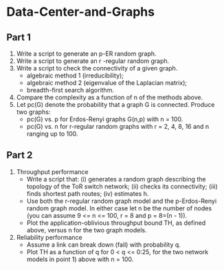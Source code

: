# Data-Center-and-Graphs
## Part 1
  1. Write a script to generate an p-ER random graph.
  2. Write a script to generate an r -regular random graph.
  3. Write a script to check the connectivity of a given graph.
      - algebraic method 1 (irreducibility);
      - algebraic method 2 (eigenvalue of the Laplacian matrix);
      - breadth-first search algorithm.
  4. Compare the complexity as a function of n of the methods above.
  5. Let pc(G) denote the probability that a graph G is connected.
     Produce two graphs:
      - pc(G) vs. p for Erdos-Renyi graphs G(n,p) with n = 100.
      - pc(G) vs. n for r-regular random graphs with r = 2, 4, 8, 16 and n ranging up to 100.
## Part 2
  1. Throughput performance
     - Write a script that: (i) generates a random graph describing the topology of the ToR switch network; (ii) checks its connectivity;    (iii) finds shortest path routes; (iv) estimates h.
     - Use both the r-regular random graph model and the p-Erdos-Renyi random graph model. In either case let n be the number of nodes (you can assume 9 <= n <= 100, r = 8 and p = 8=(n - 1)).
     - Plot the application-oblivious throughput bound TH, as defined above, versus n for the two graph models.
  2. Reliability performance
     - Assume a link can break down (fail) with probability q.
     - Plot TH as a function of q for 0 < q <= 0:25, for the two network models in point 1) above with n = 100.

